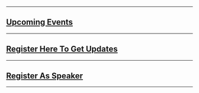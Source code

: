 *****
## [Upcoming Events](http://www.dynamics365india.org/Events/)
*****
## [Register Here To Get Updates](http://www.dynamics365india.org/EventRegistration)
*****
## [Register As Speaker](http://www.dynamics365india.org/Speaker)
*****
